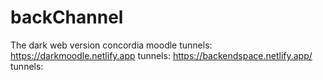 # backChannel
The dark web version concordia moodle
tunnels: https://darkmoodle.netlify.app
tunnels: https://backendspace.netlify.app/
tunnels: 